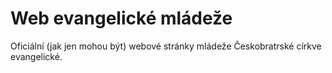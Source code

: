 # Web evangelické mládeže

Oficiální (jak jen mohou být) webové stránky mládeže Českobratrské církve
evangelické.
